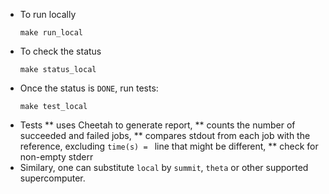 * To run locally
  ```
  make run_local
  ```
* To check the status
  ```
  make status_local
  ```
* Once the status is `DONE`, run tests:
  ```
  make test_local
  ```
* Tests 
** uses Cheetah to generate report, 
** counts the number of succeeded and failed jobs, 
** compares stdout from each job with the reference, excluding `time(s) = ` line that might be different,
** check for non-empty stderr 
* Similary, one can substitute `local` by `summit`, `theta` or other supported supercomputer.
